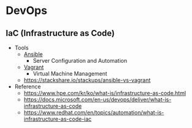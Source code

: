 # DevOps

## IaC (Infrastructure as Code)

* Tools
  * [Ansible](ansible.md)
    * Server Configuration and Automation
  * [Vagrant](vagrant.md)
    * Virtual Machine Management
  * <https://stackshare.io/stackups/ansible-vs-vagrant>
* Reference
  * <https://www.hpe.com/kr/ko/what-is/infrastructure-as-code.html>
  * <https://docs.microsoft.com/en-us/devops/deliver/what-is-infrastructure-as-code>
  * <https://www.redhat.com/en/topics/automation/what-is-infrastructure-as-code-iac>
